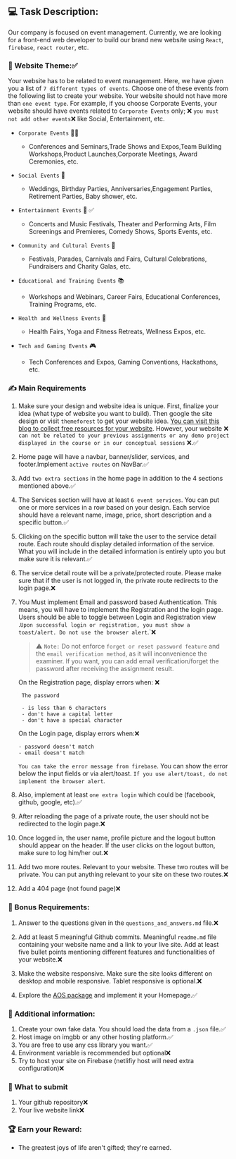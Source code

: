 ## :computer: Task Description:

Our company is focused on event management. Currently, we are looking for a front-end web developer to build our brand new website using `React`, `firebase`, `react router`, etc.

### 🧮 Website Theme::white_check_mark:



Your website has to be related to event management. Here, we have given you a list of `7 different types of events`. Choose one of these events from the following list to create your website. Your website should not have more than `one event type`. For example, if you choose Corporate Events, your website should have events related to `Corporate Events` only; :x: `you must not add other events`:x: like Social, Entertainment, etc.

- `Corporate Events` :office_worker:

  - Conferences and Seminars,Trade Shows and Expos,Team Building Workshops,Product Launches,Corporate Meetings, Award Ceremonies, etc.

- `Social Events` :birthday:

  - Weddings, Birthday Parties, Anniversaries,Engagement Parties, Retirement Parties, Baby shower, etc.

- `Entertainment Events` :guitar: :white_check_mark:

  - Concerts and Music Festivals, Theater and Performing Arts, Film Screenings and Premieres, Comedy Shows, Sports Events, etc.

- `Community and Cultural Events` :circus_tent:

  - Festivals, Parades, Carnivals and Fairs, Cultural Celebrations, Fundraisers and Charity Galas, etc.

- `Educational and Training Events` :books:

  - Workshops and Webinars, Career Fairs, Educational Conferences, Training Programs, etc.

- `Health and Wellness Events` :hospital:

  - Health Fairs, Yoga and Fitness Retreats, Wellness Expos, etc.

- `Tech and Gaming Events` :video_game:

  - Tech Conferences and Expos, Gaming Conventions, Hackathons, etc.

### :writing_hand: Main Requirements

1.  Make sure your design and website idea is unique. First, finalize your idea (what type of website you want to build). Then google the site design or visit `themeforest` to get your website idea. [You can visit this blog to collect free resources for your website](https://bootcamp.uxdesign.cc/free-images-and-resources-collection-for-website-c77f2fc46ce5). However, your website :x: `can not be related to your previous assignments or any demo project displayed in the course or in our conceptual sessions` :x:.:white_check_mark:

2.  Home page will have a navbar, banner/slider, services, and footer.Implement `active routes` on NavBar.:white_check_mark:

3.  Add `two extra sections` in the home page in addition to the 4 sections mentioned above.:white_check_mark:

4.  The Services section will have at least `6 event services`. You can put one or more services in a row based on your design. Each service should have a relevant name, image, price, short description and a specific button.:white_check_mark:

5.  Clicking on the specific button will take the user to the service detail route. Each route should display detailed information of the service. What you will include in the detailed information is entirely upto you but make sure it is relevant.:white_check_mark:

6.  The service detail route will be a private/protected route. Please make sure that if the user is not logged in, the private route redirects to the login page.:x:

7.  You Must implement Email and password based Authentication. This means, you will have to implement the Registration and the login page. Users should be able to toggle between Login and Registration view .`Upon successful login or registration, you must show a toast/alert. Do not use the browser alert`.`:x:

    > :warning: `Note:` Do not enforce `forget or reset password feature` and the `email verification method`, as it will inconvenience the examiner. If you want, you can add email verification/forget the password after receiving the assignment result.

    On the Registration page, display errors when: :x:

         The password

         - is less than 6 characters
         - don't have a capital letter
         - don't have a special character

    On the Login page, display errors when::x:

        - password doesn't match
        - email doesn't match

    `You can take the error message from firebase`. You can show the error below the input fields or via alert/toast. `If you use alert/toast, do not implement the browser alert`.

8.  Also, implement at least `one extra login` which could be (facebook, github, google, etc).:white_check_mark:

9.  After reloading the page of a private route, the user should not be redirected to the login page.:x:

10. Once logged in, the user name, profile picture and the logout button should appear on the header. If the user clicks on the logout button, make sure to log him/her out.:x:

11. Add two more routes. Relevant to your website. These two routes will be private. You can put anything relevant to your site on these two routes.:x:

12. Add a 404 page (not found page):x:

### :gift: Bonus Requirements:

1. Answer to the questions given in the `questions_and_answers.md` file.:x:

2. Add at least 5 meaningful Github commits. Meaningful `readme.md` file containing your website name and a link to your live site. Add at least five bullet points mentioning different features and functionalities of your website.:x:

3. Make the website responsive. Make sure the site looks different on desktop and mobile responsive. Tablet responsive is optional.:x:

4. Explore the [AOS package](https://www.npmjs.com/package/aos) and implement it your Homepage.:white_check_mark:

### :scroll: Additional information:

1. Create your own fake data. You should load the data from a `.json` file.:white_check_mark:
2. Host image on imgbb or any other hosting platform.:white_check_mark:
3. You are free to use any css library you want.:white_check_mark:
4. Environment variable is recommended but optional:x:
5. Try to host your site on Firebase (netlifiy host will need extra configuration):x:

### :pushpin: What to submit

1. Your github repository:x:
2. Your live website link:x:

### :trophy: Earn your Reward:

- The greatest joys of life aren't gifted; they're earned.